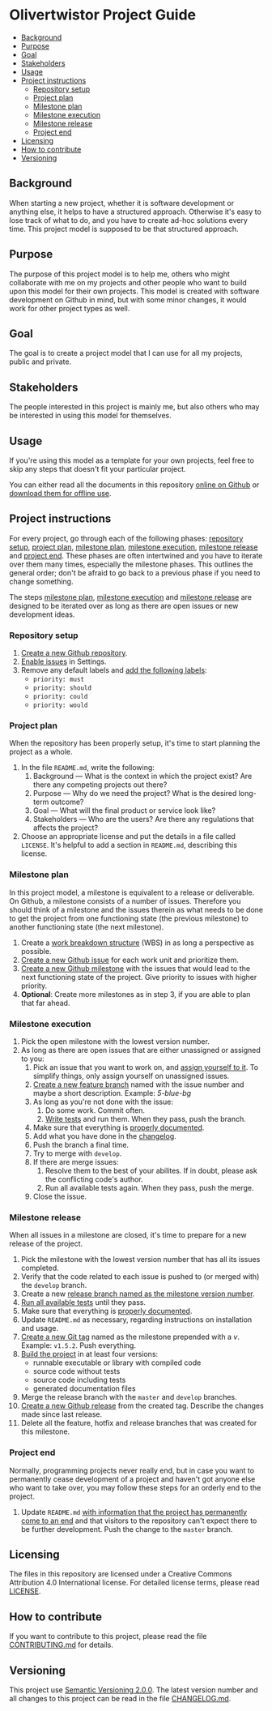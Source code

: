 # Olivertwistor Project Guide

* [Background](#background)
* [Purpose](#purpose)
* [Goal](#goal)
* [Stakeholders](#stakeholders)
* [Usage](#usage)
* [Project instructions][3]
    * [Repository setup][8]
    * [Project plan][10]
    * [Milestone plan][11]
    * [Milestone execution][12]
    * [Milestone release][13]
    * [Project end][14]
* [Licensing](#licensing)
* [How to contribute](#how-to-contribute)
* [Versioning](#versioning)

## Background
When starting a new project, whether it is software development or anything 
else, it helps to have a structured approach. Otherwise it's easy to lose track 
of what to do, and you have to create ad-hoc solutions every time. This project 
model is supposed to be that structured approach.

## Purpose
The purpose of this project model is to help me, others who might collaborate 
with me on my projects and other people who want to build upon this model for 
their own projects. This model is created with software development on Github 
in mind, but with some minor changes, it would work for other project types as 
well.

## Goal
The goal is to create a project model that I can use for all my projects, 
public and private.

## Stakeholders
The people interested in this project is mainly me, but also others who may be 
interested in using this model for themselves.

## Usage
If you're using this model as a template for your own projects, feel free to 
skip any steps that doesn't fit your particular project.

You can either read all the documents in this repository [online on Github][1] 
or [download them for offline use][2].

## Project instructions
For every project, go through each of the following phases: 
[repository setup][8], [project plan][10], [milestone plan][11], 
[milestone execution][12], [milestone release][13] and [project end][14]. These 
phases are often intertwined and you have to iterate over them many times, 
especially the milestone phases. This outlines the general order; don't be 
afraid to go back to a previous phase if you need to change something.

The steps [milestone plan][11], [milestone execution][12] and 
[milestone release][13] are designed to be iterated over as long as there are 
open issues or new development ideas.

### Repository setup
1. [Create a new Github repository][15].
1. [Enable issues](lifecycle/repo-setup.md#enable-issues) in Settings.
1. Remove any default labels and [add the following labels][16]:
    * `priority: must`
    * `priority: should`
    * `priority: could`
    * `priority: would`

### Project plan
When the repository has been properly setup, it's time to start planning the 
project as a whole.

1. In the file `README.md`, write the following:
    1. Background &mdash; What is the context in which the project exist? Are 
    there any competing projects out there?
    1. Purpose &mdash; Why do we need the project? What is the desired 
    long-term outcome?
    1. Goal &mdash; What will the final product or service look like?
    1. Stakeholders &mdash; Who are the users? Are there any regulations that 
    affects the project?
1. Choose an appropriate license and put the details in a file called 
`LICENSE`. It's helpful to add a section in `README.md`, describing this 
license.

### Milestone plan
In this project model, a milestone is equivalent to a release or deliverable. 
On Github, a milestone consists of a number of issues. Therefore you should 
think of a milestone and the issues therein as what needs to be done to get the 
project from one functioning state (the previous milestone) to another 
functioning state (the next milestone).

1. Create a [work breakdown structure][20] (WBS) in as long a perspective as 
possible.
1. [Create a new Github issue][21] for each work unit and prioritize them.
1. [Create a new Github milestone][22] with the issues that would lead to the 
next functioning state of the project. Give priority to issues with higher 
priority.
1. **Optional**: Create more milestones as in step 3, if you are able to plan 
that far ahead.

### Milestone execution
1. Pick the open milestone with the lowest version number.
1. As long as there are open issues that are either unassigned or assigned to 
you:
    1. Pick an issue that you want to work on, and [assign yourself to it][17]. 
    To simplify things, only assign yourself on unassigned issues.
    1. [Create a new feature branch][18] named with the issue number and maybe 
    a short description. Example: *5-blue-bg*
    1. As long as you're not done with the issue:
        1. Do some work. Commit often.
        1. [Write tests][19] and run them. When they pass, push the branch.
    1. Make sure that everything is [properly documented][23].
    1. Add what you have done in the [changelog][24].
    1. Push the branch a final time.
    1. Try to merge with `develop`.
    1. If there are merge issues:
        1. Resolve them to the best of your abilites. If in doubt, please ask 
        the conflicting code's author.
        1. Run all available tests again. When they pass, push the merge.
    1. Close the issue.

### Milestone release
When all issues in a milestone are closed, it's time to prepare for a new 
release of the project.

1. Pick the milestone with the lowest version number that has all its issues 
completed.
1. Verify that the code related to each issue is pushed to (or merged with) the 
`develop` branch.
1. Create a new [release branch named as the milestone version number][26].
1. [Run all available tests][19] until they pass.
1. Make sure that everything is [properly documented][23].
1. Update `README.md` as necessary, regarding instructions on installation and 
usage.
1. [Create a new Git tag][27] named as the milestone prepended with a *v*. 
Example: `v1.5.2`. Push everything.
1. [Build the project][29] in at least four versions:
    * runnable executable or library with compiled code
    * source code without tests
    * source code including tests
    * generated documentation files
1. Merge the release branch with the `master` and `develop` branches.
1. [Create a new Github release][28] from the created tag. Describe the changes 
made since last release.
1. Delete all the feature, hotfix and release branches that was created for 
this milestone.

### Project end
Normally, programming projects never really end, but in case you want to 
permanently cease development of a project and haven't got anyone else who want 
to take over, you may follow these steps for an orderly end to the project.

1. Update `README.md` [with information that the project has permanently come 
to an end][25] and that visitors to the repository can't expect there to be 
further development. Push the change to the `master` branch.

## Licensing
The files in this repository are licensed under a Creative Commons Attribution 
4.0 International license. For detailed license terms, please read [LICENSE][5].

## How to contribute
If you want to contribute to this project, please read the file 
[CONTRIBUTING.md][4] for details.

## Versioning
This project use [Semantic Versioning 2.0.0][6]. The latest version number and 
all changes to this project can be read in the file [CHANGELOG.md][9].


[1]: https://github.com/olivertwistor/olivertwistor-project-guide
[2]: https://github.com/olivertwistor/olivertwistor-project-guide/releases
[3]: #project-instructions
[4]: CONTRIBUTING.md
[5]: LICENSE
[6]: https://semver.org/
[7]: https://github.com/olivertwistor/olivertwistor-programming-style-guide
[8]: #repository-setup
[9]: CHANGELOG.md
[10]: #project-plan
[11]: #milestone-plan
[12]: #milestone-execution
[13]: #milestone-release
[14]: #project-end
[15]: lifecycle/repo-setup.md#create-a-github-repository
[16]: lifecycle/repo-setup.md#setup-basic-labels
[17]: lifecycle/milestone-execution.md#assign-issues
[18]: lifecycle/milestone-execution.md#branches
[19]: lifecycle/milestone-execution.md#testing
[20]: lifecycle/milestone-plan.md#work-breakdown-structure
[21]: lifecycle/milestone-plan.md#create-issue
[22]: lifecycle/milestone-plan.md#create-milestone
[23]: lifecycle/milestone-execution.md#documentation
[24]: lifecycle/milestone-execution.md#changelog
[25]: lifecycle/project-end.md
[26]: lifecycle/milestone-release.md#release-branch-naming
[27]: https://git-scm.com/book/en/v2/Git-Basics-Tagging
[28]: lifecycle/milestone-release.md#create-github-release
[29]: lifecycle/milestone-release.md#build-project
